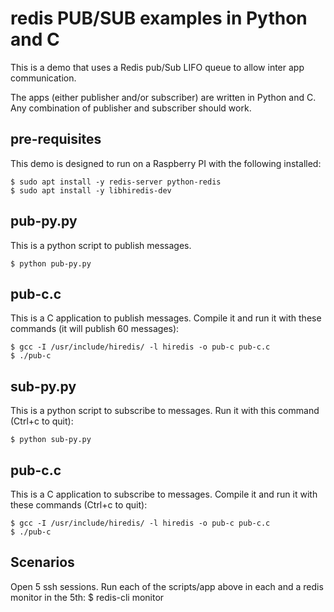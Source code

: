 # redis PUB/SUB examples in Python and C

This is a demo that uses a Redis pub/Sub LIFO queue to allow inter app communication.

The apps (either publisher and/or subscriber) are written in Python and C. Any combination
of publisher and subscriber should work.

## pre-requisites
This demo is designed to run on a Raspberry PI with the following installed:
```
$ sudo apt install -y redis-server python-redis
$ sudo apt install -y libhiredis-dev
```

## pub-py.py
This is a python script to publish messages.
```
$ python pub-py.py
```

## pub-c.c
This is a C application to publish messages. Compile it and run it with these commands (it will publish 60 messages):
```
$ gcc -I /usr/include/hiredis/ -l hiredis -o pub-c pub-c.c
$ ./pub-c
```

## sub-py.py
This is a python script to subscribe to messages. Run it with this command (Ctrl+c to quit):
```
$ python sub-py.py
```


## pub-c.c
This is a C application to subscribe to messages. Compile it and run it with these commands (Ctrl+c to quit):
```
$ gcc -I /usr/include/hiredis/ -l hiredis -o pub-c pub-c.c
$ ./pub-c
```

## Scenarios
Open 5 ssh sessions. Run each of the scripts/app above in each and a redis monitor in the 5th:
$ redis-cli monitor
